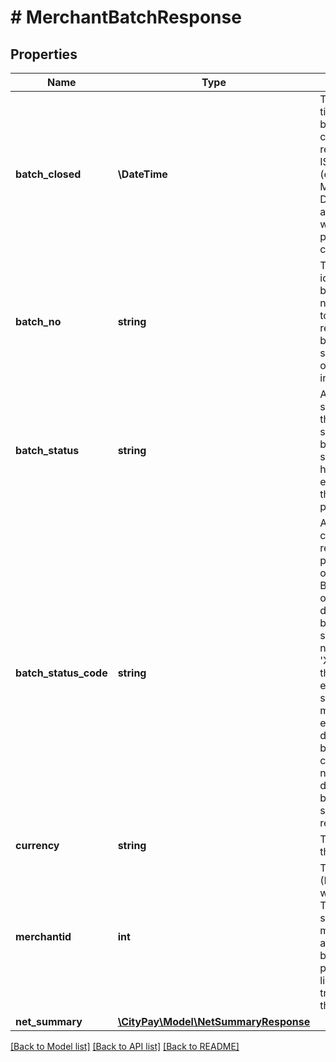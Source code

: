 # # MerchantBatchResponse

## Properties

Name | Type | Description | Notes
------------ | ------------- | ------------- | -------------
**batch_closed** | **\DateTime** | The date and time when the batch was closed. This is represented in ISO 8601 format (e.g., YYYY-MM-DDTHH:MM:SSZ) and indicates when the batch processing was completed. | [optional]
**batch_no** | **string** | The incremental identifier of the batch. This number is used to track and reference the batch in subsequent operations or inquiries. | [optional]
**batch_status** | **string** | A descriptive string detailing the current status of the batch. This status provides a human-readable explanation of the batch&#39;s processing state. | [optional]
**batch_status_code** | **string** | A batch status code that represents the processing state of the batch. Batches will be one of  - &#39;O&#39; defining the batch is open for settlement and not yet settled  - &#39;X&#39; defines that the batch is external to our systems and managed elsewhere  - &#39;C&#39; defines that the batch is cancelled and not settled  - &#39;S&#39; defines that the batch has been settled and remitted. | [optional]
**currency** | **string** | The currency of the batch. | [optional]
**merchantid** | **int** | The Merchant ID (MID) associated with the batch. This identifier specifies which merchant account the batch was processed for, linking transactions to the merchant. | [optional]
**net_summary** | [**\CityPay\Model\NetSummaryResponse**](NetSummaryResponse.md) |  | [optional]

[[Back to Model list]](../../README.md#models) [[Back to API list]](../../README.md#endpoints) [[Back to README]](../../README.md)
